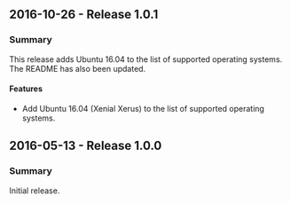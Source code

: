 ## 2016-10-26 - Release 1.0.1

### Summary

This release adds Ubuntu 16.04 to the list of supported operating systems. The README has also been updated.

#### Features

- Add Ubuntu 16.04 (Xenial Xerus) to the list of supported operating systems.

## 2016-05-13 - Release 1.0.0

### Summary

Initial release.
